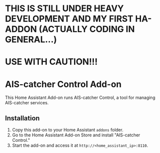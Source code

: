 # **THIS IS STILL UNDER HEAVY DEVELOPMENT AND MY FIRST HA-ADDON (ACTUALLY CODING IN GENERAL...)**
# **USE WITH CAUTION!!!**

# AIS-catcher Control Add-on

This Home Assistant Add-on runs AIS-catcher Control, a tool for managing AIS-catcher services.

## Installation

1. Copy this add-on to your Home Assistant `addons` folder.
2. Go to the Home Assistant Add-on Store and install "AIS-catcher Control."
3. Start the add-on and access it at `http://<home_assistant_ip>:8110`.
